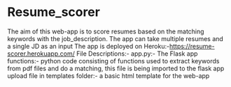 # Resume_scorer
The aim of this web-app is to score resumes based on the matching keywords with the job_description. The app can take multiple resumes and a single JD as an input
The app is deployed on Heroku:-https://resume-scorer.herokuapp.com/
File Descriptions:-
app.py:- The Flask app 
functions:- python code consisting of functions used to extract keywords from pdf files and do a matching, this file is being imported to the flask app
upload file in templates folder:- a basic html template for the web-app
